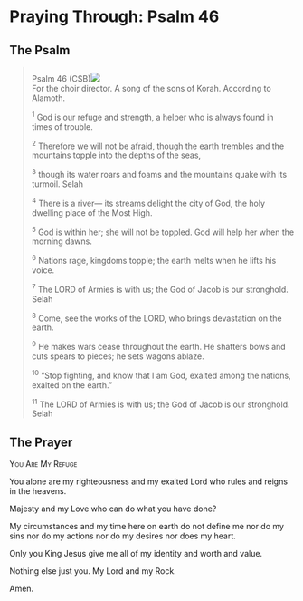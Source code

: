 # Praying Through: Psalm 46

## The Psalm

>Psalm 46 (CSB)<img class="intro-right" style="margin-top:10px" src="/images/art-paris-psalter.jpg">  
><sup></sup> For the choir director. A song of the sons of Korah. According to Alamoth. 
>
><sup>1</sup> God is our refuge and strength, a helper who is always found in times of trouble. 
>
><sup>2</sup> Therefore we will not be afraid, though the earth trembles and the mountains topple into the depths of the seas, 
>
><sup>3</sup> though its water roars and foams and the mountains quake with its turmoil. Selah 
>
><sup>4</sup> There is a river— its streams delight the city of God, the holy dwelling place of the Most High. 
>
><sup>5</sup> God is within her; she will not be toppled. God will help her when the morning dawns. 
>
><sup>6</sup> Nations rage, kingdoms topple; the earth melts when he lifts his voice. 
>
><sup>7</sup> The LORD of Armies is with us; the God of Jacob is our stronghold. Selah 
>
><sup>8</sup> Come, see the works of the LORD, who brings devastation on the earth. 
>
><sup>9</sup> He makes wars cease throughout the earth. He shatters bows and cuts spears to pieces; he sets wagons ablaze. 
>
><sup>10</sup> “Stop fighting, and know that I am God, exalted among the nations, exalted on the earth.” 
>
><sup>11</sup> The LORD of Armies is with us; the God of Jacob is our stronghold. Selah

## The Prayer

<div style="font-variant: small-caps;">
You Are My Refuge
</div>


You alone
  are my righteousness
  and my exalted Lord
  who rules and reigns in the heavens.

Majesty
  and my Love
  who can do what you have done?

My circumstances
  and my time here on earth
  do not define me
  nor do my sins
  nor do my actions
  nor do my desires
  nor does my heart.

Only you
  King Jesus
  give me all of my identity
  and worth
  and value.

Nothing else
  just you.
  My Lord and my Rock.

Amen.
